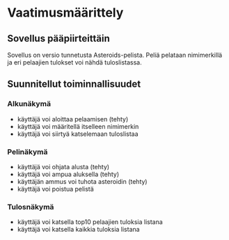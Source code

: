 # Vaatimusmäärittely

## Sovellus pääpiirteittäin

Sovellus on versio tunnetusta Asteroids-pelista. Peliä pelataan nimimerkillä ja eri pelaajien tulokset voi nähdä tuloslistassa.

## Suunnitellut toiminnallisuudet

### Alkunäkymä
- käyttäjä voi aloittaa pelaamisen (tehty)
- käyttäjä voi määritellä itselleen nimimerkin
- käyttäjä voi siirtyä katselemaan tuloslistaa

### Pelinäkymä
- käyttäjä voi ohjata alusta (tehty)
- käyttäjä voi ampua aluksella (tehty)
- käyttäjän ammus voi tuhota asteroidin (tehty)
- käyttäjä voi poistua pelistä

### Tulosnäkymä
- käyttäjä voi katsella top10 pelaajien tuloksia listana
- käyttäjä voi katsella kaikkia tuloksia listana
